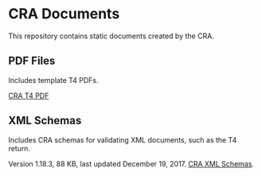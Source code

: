 # CRA Documents

This repository contains static documents created by the CRA.


## PDF Files

Includes template T4 PDFs.

[CRA T4 PDF](https://www.canada.ca/en/revenue-agency/services/forms-publications/forms/t4-statement-remuneration-paid-slip.html)


## XML Schemas

Includes CRA schemas for validating XML documents, such as the T4 return.

Version 1.18.3, 88 KB, last updated ‎December 19, 2017. [CRA XML Schemas](https://www.canada.ca/en/revenue-agency/services/e-services/filing-information-returns-electronically-t4-t5-other-types-returns-overview/filing-information-returns-electronically-t4-t5-other-types-returns-file.html#stp2).
